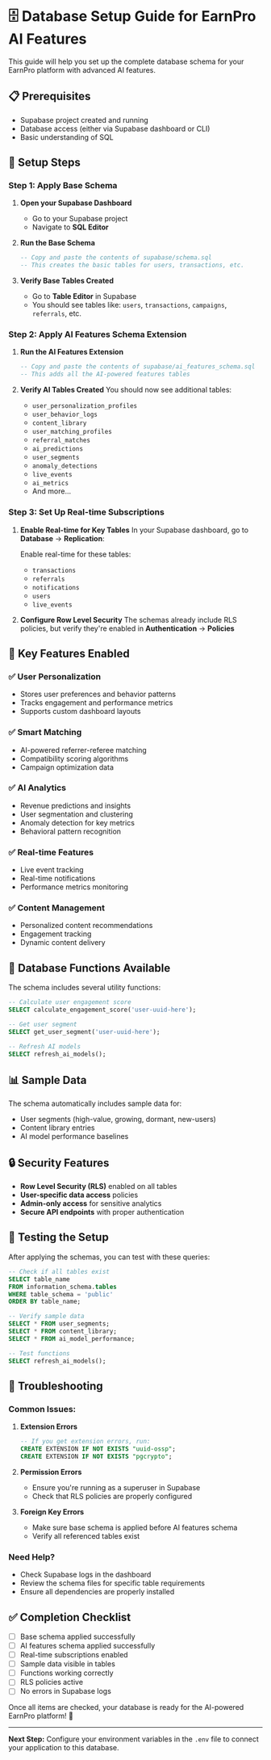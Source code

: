 # 🗄️ Database Setup Guide for EarnPro AI Features

This guide will help you set up the complete database schema for your EarnPro platform with advanced AI features.

## 📋 Prerequisites

- Supabase project created and running
- Database access (either via Supabase dashboard or CLI)
- Basic understanding of SQL

## 🚀 Setup Steps

### Step 1: Apply Base Schema

1. **Open your Supabase Dashboard**
   - Go to your Supabase project
   - Navigate to **SQL Editor**

2. **Run the Base Schema**
   ```sql
   -- Copy and paste the contents of supabase/schema.sql
   -- This creates the basic tables for users, transactions, etc.
   ```

3. **Verify Base Tables Created**
   - Go to **Table Editor** in Supabase
   - You should see tables like: `users`, `transactions`, `campaigns`, `referrals`, etc.

### Step 2: Apply AI Features Schema Extension

1. **Run the AI Features Extension**
   ```sql
   -- Copy and paste the contents of supabase/ai_features_schema.sql
   -- This adds all the AI-powered features tables
   ```

2. **Verify AI Tables Created**
   You should now see additional tables:
   - `user_personalization_profiles`
   - `user_behavior_logs`
   - `content_library`
   - `user_matching_profiles`
   - `referral_matches`
   - `ai_predictions`
   - `user_segments`
   - `anomaly_detections`
   - `live_events`
   - `ai_metrics`
   - And more...

### Step 3: Set Up Real-time Subscriptions

1. **Enable Real-time for Key Tables**
   In your Supabase dashboard, go to **Database** → **Replication**:
   
   Enable real-time for these tables:
   - `transactions`
   - `referrals`
   - `notifications`
   - `users`
   - `live_events`

2. **Configure Row Level Security**
   The schemas already include RLS policies, but verify they're enabled in **Authentication** → **Policies**

## 🎯 Key Features Enabled

### ✅ **User Personalization**
- Stores user preferences and behavior patterns
- Tracks engagement and performance metrics
- Supports custom dashboard layouts

### ✅ **Smart Matching**
- AI-powered referrer-referee matching
- Compatibility scoring algorithms
- Campaign optimization data

### ✅ **AI Analytics**
- Revenue predictions and insights
- User segmentation and clustering
- Anomaly detection for key metrics
- Behavioral pattern recognition

### ✅ **Real-time Features**
- Live event tracking
- Real-time notifications
- Performance metrics monitoring

### ✅ **Content Management**
- Personalized content recommendations
- Engagement tracking
- Dynamic content delivery

## 🔧 Database Functions Available

The schema includes several utility functions:

```sql
-- Calculate user engagement score
SELECT calculate_engagement_score('user-uuid-here');

-- Get user segment
SELECT get_user_segment('user-uuid-here');

-- Refresh AI models
SELECT refresh_ai_models();
```

## 📊 Sample Data

The schema automatically includes sample data for:
- User segments (high-value, growing, dormant, new-users)
- Content library entries
- AI model performance baselines

## 🔒 Security Features

- **Row Level Security (RLS)** enabled on all tables
- **User-specific data access** policies
- **Admin-only access** for sensitive analytics
- **Secure API endpoints** with proper authentication

## 🧪 Testing the Setup

After applying the schemas, you can test with these queries:

```sql
-- Check if all tables exist
SELECT table_name 
FROM information_schema.tables 
WHERE table_schema = 'public' 
ORDER BY table_name;

-- Verify sample data
SELECT * FROM user_segments;
SELECT * FROM content_library;
SELECT * FROM ai_model_performance;

-- Test functions
SELECT refresh_ai_models();
```

## 🚨 Troubleshooting

### Common Issues:

1. **Extension Errors**
   ```sql
   -- If you get extension errors, run:
   CREATE EXTENSION IF NOT EXISTS "uuid-ossp";
   CREATE EXTENSION IF NOT EXISTS "pgcrypto";
   ```

2. **Permission Errors**
   - Ensure you're running as a superuser in Supabase
   - Check that RLS policies are properly configured

3. **Foreign Key Errors**
   - Make sure base schema is applied before AI features schema
   - Verify all referenced tables exist

### Need Help?

- Check Supabase logs in the dashboard
- Review the schema files for specific table requirements
- Ensure all dependencies are properly installed

## ✅ Completion Checklist

- [ ] Base schema applied successfully
- [ ] AI features schema applied successfully
- [ ] Real-time subscriptions enabled
- [ ] Sample data visible in tables
- [ ] Functions working correctly
- [ ] RLS policies active
- [ ] No errors in Supabase logs

Once all items are checked, your database is ready for the AI-powered EarnPro platform! 🎉

---

**Next Step:** Configure your environment variables in the `.env` file to connect your application to this database.
